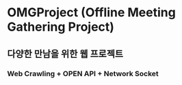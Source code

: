 # OMGProject (Offline Meeting Gathering Project)

## **다양한 만남을 위한 웹 프로젝트**

### Web Crawling + OPEN API + Network Socket

